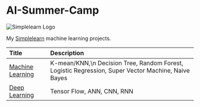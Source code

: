 # AI-Summer-Camp

![Simplelearn Logo](https://yt3.ggpht.com/ytc/AKedOLTaNnIZrEVNHk-OgfTRlO1n2aeAZ657f5FrG-5EaA=s176-c-k-c0x00ffffff-no-rj)

My [Simplelearn](https://www.youtube.com/playlist?list=PLEiEAq2VkUULYYgj13YHUWmRePqiu8Ddy) machine learning projects.

| Title | Description |
|:------------------|:-------------|
| [Machine Learning](https://github.com/lisasheniii/AI-Summer-Camp/tree/main/Machine%20Learning) | K-mean/KNN,\n Decision Tree, Random Forest, Logistic Regression, Super Vector Machine, Naive Bayes |
| [Deep Learning](https://github.com/lisasheniii/AI-Summer-Camp/tree/main/Machine%20Learning) | Tensor Flow, ANN, CNN, RNN |
